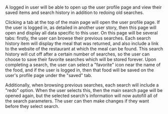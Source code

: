 A logged in user will be able to open up the user profile page and view their saved items and search history in addition to redoing old searches.

Clicking a tab at the top of the main page will open the user profile page. If the user is logged in, as detailed in another user story, then this page will open and display all data specific to this user. On this page will be several tabs: firstly, the user can browse their previous searches. Each search history item will display the meal that was returned, and also include a link to the website of the restaurant at which the meal can be found. This search history will cut off after a certain number of searches, so the user can choose to save their favorite searches which will be stored forever. Upon completing a search, the user can select a "favorite" icon near the name of the food, and if the user is logged in, then that food will be saved on the user's profile page under the "saved" tab.

Additionally, when browsing previous searches, each search will include a "redo" option. When the user selects this, then the main search page will be opened again, but the selected search's information will now autofill all of the search parameters. The user can then make changes if they want before they select search.
